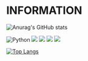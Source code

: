 # INFORMATION

![Anurag's GitHub stats](https://github-readme-stats.vercel.app/api?username=rohamvo&show_icons=true&theme=radical)

![Python](https://img.shields.io/badge/-MySql-1F305F?style=flat-square&logo=MySql&logoColor=white)
<img src="https://img.shields.io/badge/-Python-87CEEB?style=flat-square&logo=Python&logoColor=blue"/>
<img src="https://img.shields.io/badge/-Visual Studio Code-FAFAD2?style=flat-square&logo=Visual Studio Code&logoColor=00FFFF"/>
<img src="https://img.shields.io/badge/-googlecolab-F9AB00?style=flat&logo=googlecolab&logoColor=black"/>
<img src="https://img.shields.io/badge/-jupyter-F37626?style=flat&logo=jupyter&logoColor=black"/>

[![Top Langs](https://github-readme-stats.vercel.app/api/top-langs/?username=rohamvo&hide_progress=true)](https://github.com/rohamvo/github-readme-stats)
